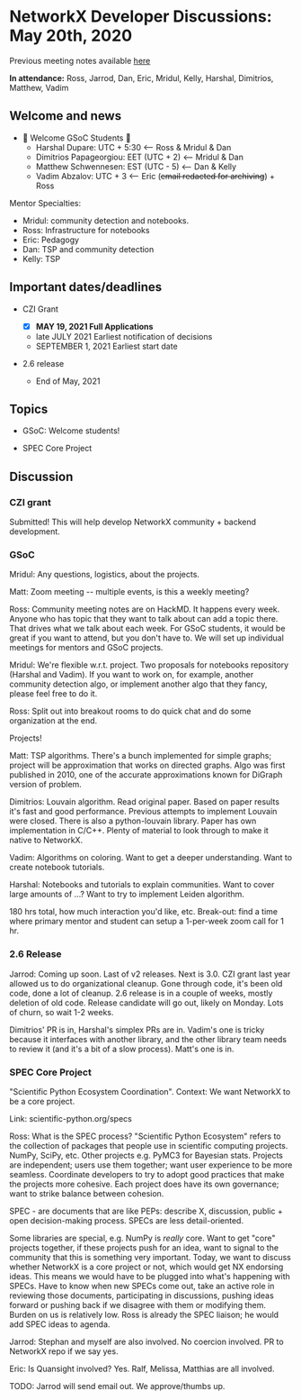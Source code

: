 # NetworkX Developer Discussions: May 20th, 2020
Previous meeting notes available [here](https://github.com/networkx/archive/tree/master/meetings)

**In attendance:** Ross, Jarrod, Dan, Eric, Mridul, Kelly, Harshal, Dimitrios, Matthew, Vadim



## Welcome and news

 - :tada: Welcome GSoC Students :tada:
   * Harshal Dupare: UTC + 5:30 <-- Ross & Mridul & Dan
   * Dimitrios Papageorgiou: EET (UTC + 2)   <-- Mridul & Dan
   * Matthew Schwennesen: EST (UTC - 5) <-- Dan  & Kelly
   * Vadim Abzalov: UTC + 3 <-- Eric (~~email redacted for archiving~~) + Ross

Mentor Specialties:

- Mridul: community detection and notebooks.
- Ross: Infrastructure for notebooks
- Eric: Pedagogy
- Dan: TSP and community detection
- Kelly: TSP

## Important dates/deadlines

- CZI Grant
  * [x] **MAY 19, 2021 Full Applications**
  * late JULY 2021 Earliest notification of decisions
  * SEPTEMBER 1, 2021 Earliest start date
  
- 2.6 release
  * End of May, 2021
  
## Topics

- GSoC: Welcome students!

- SPEC Core Project

## Discussion

### CZI grant

Submitted! This will help develop NetworkX community + backend development.

### GSoC

Mridul: Any questions, logistics, about the projects.

Matt: Zoom meeting -- multiple events, is this a weekly meeting?

Ross: Community meeting notes are on HackMD. It happens every week. Anyone who has topic that they want to talk about can add a topic there. That drives what we talk about each week. For GSoC students, it would be great if you want to attend, but you don't have to. We will set up individual meetings for mentors and GSoC projects.

Mridul: We're flexible w.r.t. project. Two proposals for notebooks repository (Harshal and Vadim). If you want to work on, for example, another community detection algo, or implement another algo that they fancy, please feel free to do it. 

Ross: Split out into breakout rooms to do quick chat and do some organization at the end. 

Projects!

Matt: TSP algorithms. There's a bunch implemented for simple graphs; project will be approximation that works on directed graphs. Algo was first published in 2010, one of the accurate approximations known for DiGraph version of problem.

Dimitrios: Louvain algorithm. Read original paper. Based on paper results it's fast and good performance. Previous attempts to implement Louvain were closed. There is also a python-louvain library. Paper has own implementation in C/C++. Plenty of material to look through to make it native to NetworkX.

Vadim: Algorithms on coloring. Want to get a deeper understanding. Want to create notebook tutorials.

Harshal: Notebooks and tutorials to explain communities. Want to cover large amounts of ...? Want to try to implement Leiden algorithm.

180 hrs total, how much interaction you'd like, etc.
Break-out: find a time where primary mentor and student can setup a 1-per-week zoom call for 1 hr. 

### 2.6 Release

Jarrod: Coming up soon. Last of v2 releases. Next is 3.0. CZI grant last year allowed us to do organizational cleanup. Gone through code, it's been old code, done a lot of cleanup. 2.6 release is in a couple of weeks, mostly deletion of old code. Release candidate will go out, likely on Monday. Lots of churn, so wait 1-2 weeks.

Dimitrios' PR is in, Harshal's simplex PRs are in. Vadim's one is tricky because it interfaces with another library, and the other library team needs to review it (and it's a bit of a slow process). Matt's one is in. 

### SPEC Core Project

"Scientific Python Ecosystem Coordination". Context: We want NetworkX to be a core project.

Link: scientific-python.org/specs

Ross: What is the SPEC process? "Scientific Python Ecosystem" refers to the collection of packages that people use in scientific computing projects. NumPy, SciPy, etc. Other projects e.g. PyMC3 for Bayesian stats. Projects are independent; users use them together; want user experience to be more seamless. Coordinate developers to try to adopt good practices that make the projects more cohesive. Each project does have its own governance; want to strike balance between cohesion. 

SPEC - are documents that are like PEPs: describe X, discussion, public + open decision-making process. SPECs are less detail-oriented. 

Some libraries are special, e.g. NumPy is _really_ core. Want to get "core" projects together, if these projects push for an idea, want to signal to the community that this is something very important. Today, we want to discuss whether NetworkX is a core project or not, which would get NX endorsing ideas. This means we would have to be plugged into what's happening with SPECs. Have to know when new SPECs come out, take an active role in reviewing those documents, participating in discussions, pushing ideas forward or pushing back if we disagree with them or modifying them. Burden on us is relatively low. Ross is already the SPEC liaison; he would add SPEC ideas to agenda.

Jarrod: Stephan and myself are also involved. No coercion involved. PR to NetworkX repo if we say yes. 

Eric: Is Quansight involved? Yes. Ralf, Melissa, Matthias are all involved.

TODO: Jarrod will send email out. We approve/thumbs up.

